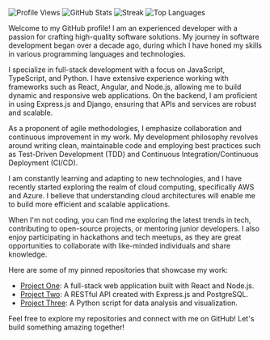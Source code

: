 ![Profile Views](https://komarev.com/ghpvc/?username=nadiabednar7275)
![GitHub Stats](https://github-readme-stats.vercel.app/api?username=nadiabednar7275&show_icons=true&theme=radical)
![Streak](https://github-readme-streak-stats.herokuapp.com/?user=nadiabednar7275&theme=radical)
![Top Languages](https://github-readme-stats.vercel.app/api/top-langs/?username=nadiabednar7275&layout=compact&theme=radical)

Welcome to my GitHub profile! I am an experienced developer with a passion for crafting high-quality software solutions. My journey in software development began over a decade ago, during which I have honed my skills in various programming languages and technologies.

I specialize in full-stack development with a focus on JavaScript, TypeScript, and Python. I have extensive experience working with frameworks such as React, Angular, and Node.js, allowing me to build dynamic and responsive web applications. On the backend, I am proficient in using Express.js and Django, ensuring that APIs and services are robust and scalable.

As a proponent of agile methodologies, I emphasize collaboration and continuous improvement in my work. My development philosophy revolves around writing clean, maintainable code and employing best practices such as Test-Driven Development (TDD) and Continuous Integration/Continuous Deployment (CI/CD). 

I am constantly learning and adapting to new technologies, and I have recently started exploring the realm of cloud computing, specifically AWS and Azure. I believe that understanding cloud architectures will enable me to build more efficient and scalable applications.

When I'm not coding, you can find me exploring the latest trends in tech, contributing to open-source projects, or mentoring junior developers. I also enjoy participating in hackathons and tech meetups, as they are great opportunities to collaborate with like-minded individuals and share knowledge.

Here are some of my pinned repositories that showcase my work:

- [Project One](https://github.com/nadiabednar7275/project-one): A full-stack web application built with React and Node.js.
- [Project Two](https://github.com/nadiabednar7275/project-two): A RESTful API created with Express.js and PostgreSQL.
- [Project Three](https://github.com/nadiabednar7275/project-three): A Python script for data analysis and visualization.

Feel free to explore my repositories and connect with me on GitHub! Let's build something amazing together!
